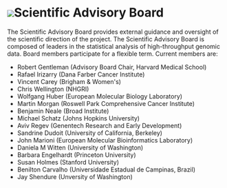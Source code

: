 # ![](/images/icons/magnifier.gif)Scientific Advisory Board

The Scientific Advisory Board provides external guidance and oversight
of the scientific direction of the project. The Scientific Advisory
Board is composed of leaders in the statistical analysis of
high-throughput genomic data. Board members participate for a flexible
term. Current members are:

* Robert Gentleman (Advisory Board Chair, Harvard Medical School)
* Rafael Irizarry (Dana Farber Cancer Institute)
* Vincent Carey (Brigham &amp; Women's)
* Chris Wellington (NHGRI)
* Wolfgang Huber (European Molecular Biology Laboratory)
* Martin Morgan (Roswell Park Comprehensive Cancer Institute)
* Benjamin Neale (Broad Institute)
* Michael Schatz (Johns Hopkins University)
* Aviv Regev (Genentech Research and Early Development)
* Sandrine Dudoit (University of California, Berkeley)
* John Marioni (European Molecular Bioinformatics Laboratory)
* Daniela M Witten (University of Washington)
* Barbara Engelhardt (Princeton University)
* Susan Holmes (Stanford University)
* Benilton Carvalho (Universidade Estadual de Campinas, Brazil)
* Jay Shendure (Unversity of Washington)